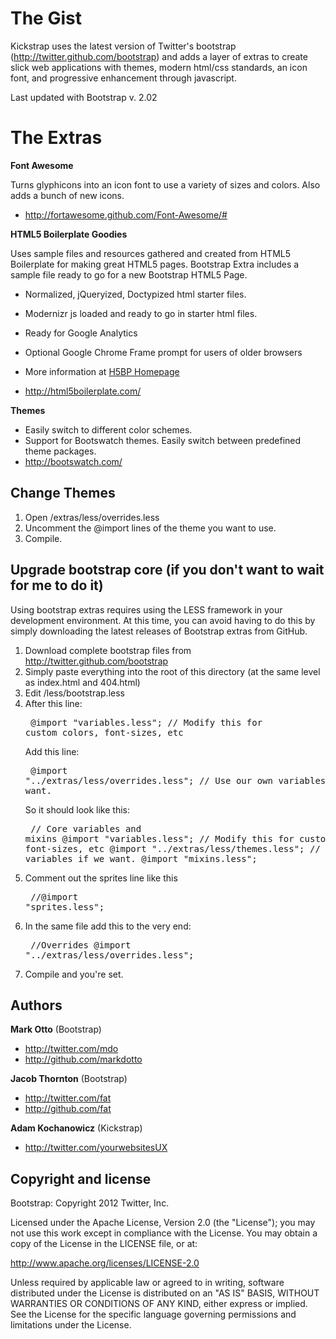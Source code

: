 The Gist
========

Kickstrap uses the latest version of Twitter's bootstrap (http://twitter.github.com/bootstrap) and adds a layer of extras to create slick web applications with themes, modern html/css standards, an icon font, and progressive enhancement through javascript.

Last updated with Bootstrap v. 2.02

The Extras
==========

**Font Awesome**

Turns glyphicons into an icon font to use a variety of sizes and colors. Also adds a bunch of new icons.

+ http://fortawesome.github.com/Font-Awesome/#

**HTML5 Boilerplate Goodies**

Uses sample files and resources gathered and created from HTML5 Boilerplate for making great HTML5 pages. Bootstrap Extra includes a sample file ready to go for a new Bootstrap HTML5 Page.
+ Normalized, jQueryized, Doctypized html starter files.
+ Modernizr js loaded and ready to go in starter html files.
+ Ready for Google Analytics
+ Optional Google Chrome Frame prompt for users of older browsers
+ More information at <a href="http://html5boilerplate.com/">H5BP Homepage</a>

+ http://html5boilerplate.com/

**Themes**

+ Easily switch to different color schemes.
+ Support for Bootswatch themes. Easily switch between predefined theme packages.
+ http://bootswatch.com/

Change Themes
-------------

1. Open /extras/less/overrides.less
2. Uncomment the @import lines of the theme you want to use.
3. Compile.

Upgrade bootstrap core (if you don't want to wait for me to do it)
-------------------------------------------------------------------------

Using bootstrap extras requires using the LESS framework in your development environment. 
At this time, you can avoid having to do this by simply downloading the latest releases of Bootstrap extras from GitHub.

1. Download complete bootstrap files from http://twitter.github.com/bootstrap
2. Simply paste everything into the root of this directory (at the same level as index.html and 404.html)
3. Edit /less/bootstrap.less
4. After this line:<pre>
@import "variables.less"; // Modify this for custom colors, font-sizes, etc</pre>
Add this line: <pre>
@import "../extras/less/overrides.less"; // Use our own variables if we want.</pre>
So it should look like this:<pre>
// Core variables and mixins
@import "variables.less"; // Modify this for custom colors, font-sizes, etc
@import "../extras/less/themes.less"; // Use our own variables if we want.
@import "mixins.less";</pre>
5. Comment out the sprites line like this<pre>
//@import "sprites.less";</pre>
6. In the same file add this to the very end:<pre>
//Overrides
@import "../extras/less/overrides.less";</pre>
7. Compile and you're set.

Authors
-------

**Mark Otto** (Bootstrap)

+ http://twitter.com/mdo
+ http://github.com/markdotto

**Jacob Thornton** (Bootstrap)

+ http://twitter.com/fat
+ http://github.com/fat

**Adam Kochanowicz** (Kickstrap)

+ http://twitter.com/yourwebsitesUX

Copyright and license
---------------------

Bootstrap: Copyright 2012 Twitter, Inc.

Licensed under the Apache License, Version 2.0 (the "License");
you may not use this work except in compliance with the License.
You may obtain a copy of the License in the LICENSE file, or at:

   http://www.apache.org/licenses/LICENSE-2.0

Unless required by applicable law or agreed to in writing, software
distributed under the License is distributed on an "AS IS" BASIS,
WITHOUT WARRANTIES OR CONDITIONS OF ANY KIND, either express or implied.
See the License for the specific language governing permissions and
limitations under the License.
